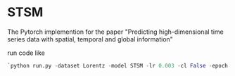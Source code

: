 # STSM
The Pytorch implemention for the paper "Predicting high-dimensional time series data with spatial, temporal and global information"

run code like 

```python
`python run.py -dataset Lorentz -model STSM -lr 0.003 -cl False -epoch 100 -bs 16 -dr 0.5 -tpt 40 -ebl 19 -ttl 100000 -si 159 -ei 100000 -itv 59 -tv 0 --tunits 256 30 --sunits 90 10 --fcunits 512 512 256 128 --kw 1 2 3 4 --kn 30 30 30 30 -mm 1`
```
